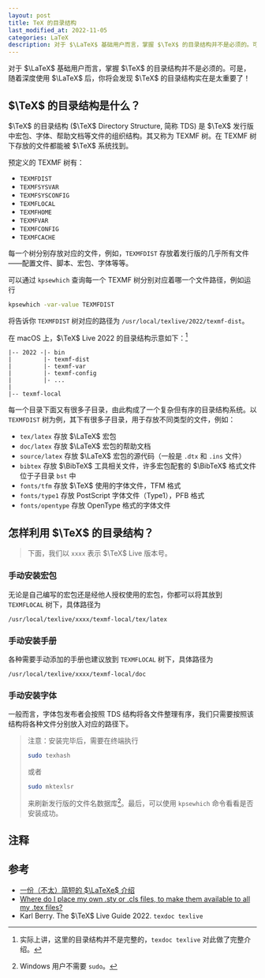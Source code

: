 ```yaml
---
layout: post
title: TeX 的目录结构
last_modified_at: 2022-11-05
categories: LaTeX
description: 对于 $\LaTeX$ 基础用户而言，掌握 $\TeX$ 的目录结构并不是必须的。可是，随着深度使用 $\LaTeX$ 后，你将会发现 $\TeX$ 的目录结构实在是太重要了！
---
```



对于 $\LaTeX$ 基础用户而言，掌握 $\TeX$ 的目录结构并不是必须的。可是，随着深度使用 $\LaTeX$ 后，你将会发现 $\TeX$ 的目录结构实在是太重要了！

## $\TeX$ 的目录结构是什么？

$\TeX$ 的目录结构 ($\TeX$ Directory Structure, 简称 TDS) 是 $\TeX$ 发行版中宏包、字体、帮助文档等文件的组织结构。其又称为 TEXMF 树。在 TEXMF 树下存放的文件都能被 $\TeX$ 系统找到。

预定义的 TEXMF 树有：
+ `TEXMFDIST`
+ `TEXMFSYSVAR`
+ `TEXMFSYSCONFIG`
+ `TEXMFLOCAL`
+ `TEXMFHOME`
+ `TEXMFVAR`
+ `TEXMFCONFIG`
+ `TEXMFCACHE`

每一个树分别存放对应的文件，例如，`TEXMFDIST` 存放着发行版的几乎所有文件——配置文件、脚本、宏包、字体等等。

可以通过 `kpsewhich` 查询每一个 TEXMF 树分别对应着哪一个文件路径，例如运行
```sh
kpsewhich -var-value TEXMFDIST
```
将告诉你 `TEXMFDIST` 树对应的路径为 `/usr/local/texlive/2022/texmf-dist`。

在 macOS 上，$\TeX$ Live 2022 的目录结构示意如下：[^texmf]
```plaintext
|-- 2022 -|- bin
|         |- texmf-dist
|         |- texmf-var
|         |- texmf-config
|         |- ...
|
|-- texmf-local
```
[^texmf]: 实际上讲，这里的目录结构并不是完整的，`texdoc texlive` 对此做了完整介绍。

每一个目录下面又有很多子目录，由此构成了一个复杂但有序的目录结构系统。以 `TEXMFDIST` 树为例，其下有很多子目录，用于存放不同类型的文件，例如：

+ `tex/latex` 存放 $\LaTeX$ 宏包
+ `doc/latex` 存放 $\LaTeX$ 宏包的帮助文档
+ `source/latex` 存放 $\LaTeX$ 宏包的源代码（一般是 `.dtx` 和 `.ins` 文件）
+ `bibtex` 存放 $\BibTeX$ 工具相关文件，许多宏包配套的 $\BibTeX$ 格式文件位于子目录 `bst` 中
+ `fonts/tfm` 存放 $\TeX$ 使用的字体文件，TFM 格式
+ `fonts/type1` 存放 PostScript 字体文件（Type1），PFB 格式
+ `fonts/opentype` 存放 OpenType 格式的字体文件

## 怎样利用 $\TeX$ 的目录结构？

> 下面，我们以 `xxxx` 表示 $\TeX$ Live 版本号。

### 手动安装宏包

无论是自己编写的宏包还是经他人授权使用的宏包，你都可以将其放到 `TEXMFLOCAL` 树下，具体路径为
```
/usr/local/texlive/xxxx/texmf-local/tex/latex
```

### 手动安装手册

各种需要手动添加的手册也建议放到 `TEXMFLOCAL` 树下，具体路径为
```
/usr/local/texlive/xxxx/texmf-local/doc
```

### 手动安装字体

一般而言，字体包发布者会按照 TDS 结构将各文件整理有序，我们只需要按照该结构将各种文件分别放入对应的路径下。

> 注意：安装完毕后，需要在终端执行
> ```sh
>sudo texhash
> ```
> 或者
> ```sh
> sudo mktexlsr
> ```
> 来刷新发行版的文件名数据库[^sudo]。最后，可以使用 `kpsewhich` 命令看看是否安装成功。

[^sudo]: Windows 用户不需要 `sudo`。

## 注释

<div id="footnotes"></div>

## 参考

+ [一份（不太）简短的 $\LaTeXe$ 介绍](https://mirror-hk.koddos.net/CTAN/info/lshort/chinese/lshort-zh-cn.pdf)
+ [Where do I place my own .sty or .cls files, to make them available to all my .tex files?](https://tex.stackexchange.com/questions/1137/where-do-i-place-my-own-sty-or-cls-files-to-make-them-available-to-all-my-te)
+ Karl Berry. The $\TeX$ Live Guide 2022. `texdoc texlive`